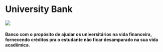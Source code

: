 <head>
  <meta charset="utf-8"/>
  <h1>University Bank</h1>
  <img src="https://www.canva.com/design/DAExBhn2rJ4/UmxsJhcBCsQBjnGye2JzTA/view?utm_content=DAExBhn2rJ4&utm_campaign=designshare&utm_medium=link&utm_source=publishsharelink">
  <h4>Banco com o propósito de ajudar os universitários na vida financeira, fornecendo créditos pra o estudante não ficar desamparado na sua vida acadêmica.</h2> 

</head>
 <body>

 </body>
</html>
